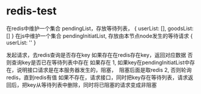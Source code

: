 # redis-test

在redis中维护一个集合 pendingList，存放等待列表，
	{
		userList: [],
		goodsList: []
	}
在js中维护一个集合 pendingInitiatList, 存放由本节点node发生的等待请求
	{
		userList: ''
	}

发起请求，去redis查询是否存在key
	如果存在在redis存在key，返回对应数据
	否则查询key是否已在等待列表中存在
		如果存在
			1, 如果key在pendingInitiatList中存在，说明接口请求是在本服务器发生的，阻塞，　阻塞后面是取redis
			2, 否则轮询redis，直到redis有值
		如果不存在，请求接口，同时把key存在等待列表，请求返回后，把key从等待列表中删除，同时将已阻塞的请求变成非阻塞
	
	
	